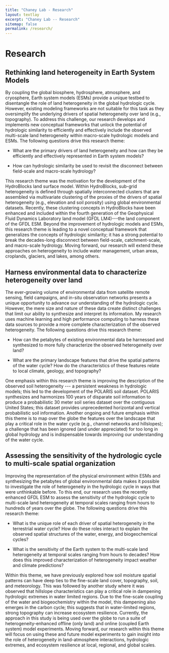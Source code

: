 ```yaml
---
title: "Chaney Lab - Research"
layout: textlay
excerpt: "Chaney Lab -- Research"
sitemap: false
permalink: /research/
---
```


# Research

## Rethinking land heterogeneity in Earth System Models

By coupling the global biosphere, hydrosphere, atmosphere, and cryosphere, Earth system models (ESMs) provide a unique testbed to disentangle the role of land heterogeneity in the global hydrologic cycle. However, existing modeling frameworks are not suitable for this task as they oversimplify the underlying drivers of spatial heterogeneity over land (e.g., topography). To address this challenge, our research develops and implements new conceptual frameworks that unlock the potential of hydrologic similarity to efficiently and effectively include the observed multi-scale land heterogeneity within macro-scale hydrologic models and ESMs. The following questions drive this research theme:

* What are the primary drivers of land heterogeneity and how can they be efficiently and effectively represented in Earth system models?

* How can hydrologic similarity be used to revisit the disconnect between field-scale and macro-scale hydrology?

This research theme was the motivation for the development of the HydroBlocks land surface model. Within HydroBlocks, sub-grid heterogeneity is defined through spatially interconnected clusters that are assembled via multivariate clustering of the proxies of the drivers of spatial heterogeneity (e.g., elevation and soil porosity) using global environmental datasets. Recently, these clustering concepts in HydroBlocks have been enhanced and included within the fourth generation of the Geophysical Fluid Dynamics Laboratory land model (GFDL LM4)---the land component of the GFDL ESM. Beyond the improvement of hydrologic models and ESMs, this research theme is leading to a novel conceptual framework that generalizes the concepts of hydrologic similarity; it has a strong potential to break the decades-long disconnect between field-scale, catchment-scale, and macro-scale hydrology. Moving forward, our research will extend these approaches on heterogeneity to include water management, urban areas, croplands, glaciers, and lakes, among others.

## Harness environmental data to characterize heterogeneity over land

The ever-growing volume of environmental data from satellite remote sensing, field campaigns, and in-situ observation networks presents a unique opportunity to advance our understanding of the hydrologic cycle. However, the mere size and nature of these data create distinct challenges that limit our ability to synthesize and interpret its information. My research uses machine learning and high performance computing to harness these data sources to provide a more complete characterization of the observed heterogeneity. The following questions drive this research theme:

* How can the petabytes of existing environmental data be harnessed and synthesized to more fully characterize the observed heterogeneity over land?

* What are the primary landscape features that drive the spatial patterns of the water cycle? How do the characteristics of these features relate to local climate, geology, and topography?

One emphasis within this research theme is improving the description of the observed soil heterogeneity --- a persistent weakness in hydrologic models; this led to the development of the POLARIS soil dataset. POLARIS synthesizes and harmonizes 100 years of disparate soil information to produce a probabilistic 30 meter soil series dataset over the contiguous United States; this dataset provides unprecedented horizontal and vertical probabilistic soil information. Another ongoing and future emphasis within this theme is to map over the globe the features over the landscape that play a critical role in the water cycle (e.g., channel networks and hillslopes); a challenge that has been ignored (and under appreciated) for too long in global hydrology and is indispensable towards improving our understanding of the water cycle.

## Assessing the sensitivity of the hydrologic cycle to multi-scale spatial organization

Improving the representation of the physical environment within ESMs and synthesizing the petabytes of global environmental data makes it possible to investigate the role of heterogeneity in the hydrologic cycle in ways that were unthinkable before. To this end, our research uses the recently enhanced GFDL ESM to assess the sensitivity of the hydrologic cycle to multi-scale land heterogeneity at temporal scales ranging from hours to hundreds of years over the globe. The following questions drive this research theme:

* What is the unique role of each driver of spatial heterogeneity in the terrestrial water cycle? How do these roles interact to explain the observed spatial structures of the water, energy, and biogeochemical cycles?

* What is the sensitivity of the Earth system to the multi-scale land heterogeneity at temporal scales ranging from hours to decades? How does this improved characterization of heterogeneity impact weather and climate predictions?

Within this theme, we have previously explored how soil moisture spatial patterns can have deep ties to the fine-scale land cover, topography, soil, and meteorology. This was followed by another study where it was observed that hillslope characteristics can play a critical role in dampening hydrologic extremes in water limited regions. Due to the fine-scale coupling of the water and biogeochemistry within the model, this dampening also emerges in the carbon cycle; this suggests that in water-limited regions, strong topography can increase ecosystem resilience. Currently, the approach in this study is being used over the globe to run a suite of heterogeneity-enhanced offline (only land) and online (coupled Earth system) model experiments. Moving forward, our research within this theme will focus on using these and future model experiments to gain insight into the role of heterogeneity in land-atmosphere interactions, hydrologic extremes, and ecosystem resilience at local, regional, and global scales.
